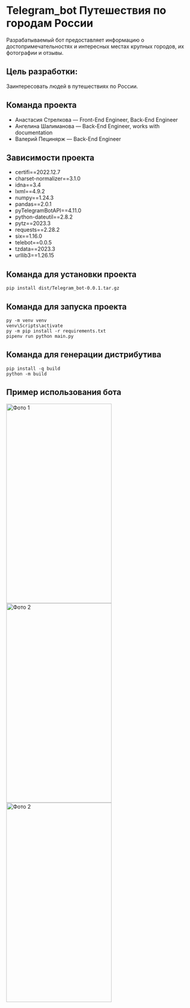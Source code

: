 # Telegram_bot Путешествия по городам России
Разрабатываемый бот предоставляет информацию о достопримечательностях и интересных местах крупных городов, их фотографии и отзывы.
## Цель разработки: 
Заинтересовать людей в путешествиях по России.
## Команда проекта
- Анастасия Стрелкова — Front-End Engineer, Back-End Engineer
- Ангелина Шалиманова — Back-End Engineer, works with documentation
- Валерий Пецинярж — Back-End Engineer
## Зависимости проекта
+ certifi==2022.12.7
+ charset-normalizer==3.1.0
+ idna==3.4
+ lxml==4.9.2
+ numpy==1.24.3
+ pandas==2.0.1
+ pyTelegramBotAPI==4.11.0
+ python-dateutil==2.8.2
+ pytz==2023.3
+ requests==2.28.2
+ six==1.16.0
+ telebot==0.0.5
+ tzdata==2023.3
+ urllib3==1.26.15
## Команда для установки проекта
`pip install dist/Telegram_bot-0.0.1.tar.gz`

## Команда для запуска проекта
```
py -m venv venv
venv\Scripts\activate
py -m pip install -r requirements.txt
pipenv run python main.py
```

## Команда для генерации дистрибутива
```
pip install -q build
python -m build
```

## Пример использования бота
<p>
<img src="https://user-images.githubusercontent.com/36643075/234236503-7da5917d-4009-4702-8cbd-a5808bac6a8a.jpg" alt="Фото 1" width=280 height="530">
<img src="https://user-images.githubusercontent.com/36643075/234237426-105571f8-9d82-4264-8923-66322b6dd31a.jpg" alt="Фото 2" width=280 height="530">
<img src="https://user-images.githubusercontent.com/36643075/234237532-5804ff52-e527-4c91-9da9-8a951ec7944f.jpg" alt="Фото 2" width=280 height="530">
</p>
